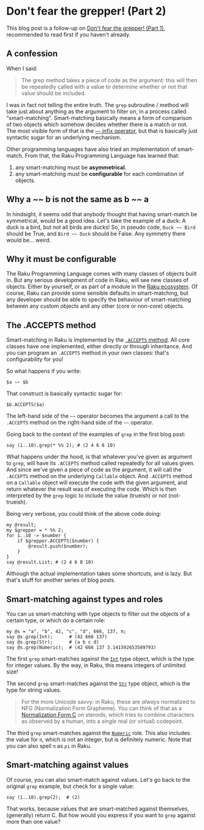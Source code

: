 # Don't fear the grepper! (Part 2)

This blog post is a follow-up on [Don't fear the grepper! (Part 1)](https://dev.to/lizmat/dont-fear-the-grepper-1-1k3e), recommended to read first if you haven't already.

## A confession

When I said:

> The grep method takes a piece of code as the argument: this will then be repeatedly called with a value to determine whether or not that value should be included.

I was in fact not telling the entire truth.  The `grep` subroutine / method will take just about anything as the argument to filter on, in a process called "smart-matching".  Smart-matching basically means a form of comparison of two objects which somehow decides whether there is a match or not.  The most visible form of that is the [`~~` infix operator](https://docs.raku.org/language/operators#index-entry-smartmatch_operator), but that is basically just syntactic sugar for an underlying mechanism.

Other programming languages have also tried an implementation of smart-match.  From that, the Raku Programming Language has learned that:

1. any smart-matching must be **asymmetrical**.
2. any smart-matching must be **configurable** for each combination of objects.

## Why a ~~ b is not the same as b ~~ a

In hindsight, it seems odd that anybody thought that having smart-match be symmetrical, would be a good idea.  Let's take the example of a duck: A duck is a bird, but not all birds are ducks!  So, in pseudo code, `Duck ~~ Bird` should be True, and `Bird ~~ Duck` should be False.  Any symmetry there would be...   weird.

## Why it must be configurable

The Raku Programming Language comes with many classes of objects built in.  But any serious development of code in Raku, will see new classes of objects.  Either by yourself, or as part of a module in the [Raku ecosystem](https://raku.land).  Of course, Raku can provide some sensible defaults in smart-matching, but any developer should be able to specify the behaviour of smart-matching between any custom objects and any other (core or non-core) objects.

## The .ACCEPTS method
Smart-matching in Raku is implemented by the [`.ACCEPTS` method](https://docs.raku.org/routine/ACCEPTS).  All core classes have one implemented, either directly or through inheritance.  And you can program an `.ACCEPTS` method in your own classes: that's configurability for you!

So what happens if you write:
```
$a ~~ $b
```
That construct is basically syntactic sugar for:
```
$b.ACCEPTS($a)
```
The left-hand side of the `~~` operator becomes the argument a call to the `.ACCEPTS` method on the right-hand side of the `~~` operator.

Going back to the context of the examples of `grep` in the first blog post:
```
say (1..10).grep(* %% 2); # (2 4 6 8 10)
```

What happens under the hood, is that whatever you've given as argument to `grep`, will have its `.ACCEPTS` method called repeatedly for all values given.  And since we've given a piece of code as the argument, it will call the `.ACCEPTS` method on the underlying `Callable` object.  And `.ACCEPTS` method on a `Callable` object will execute the code with the given argument, and return whatever the result was of executing the code.  Which is then interpreted by the `grep` logic to include the value (trueish) or not (not-trueish).

Being very verbose, you could think of the above code doing:
```
my @result;
my $grepper = * %% 2;
for 1..10 -> $number {
    if $grepper.ACCEPTS($number) {
        @result.push($number);
    }
}
say @result.List; # (2 4 6 8 10)
```
Although the actual implementation takes some shortcuts, and is lazy.  But that's stuff for another series of blog posts.

## Smart-matching against types and roles
You can us smart-matching with type objects to filter out the objects of a certain type, or which do a certain role:
```
my @s = "a", "b", 42, "c", "d", 666, 137, π;
say @s.grep(Int);      # (42 666 137)
say @s.grep(Str);      # (a b c d)
say @s.grep(Numeric);  # (42 666 137 3.141592653589793)
```
The first `grep` smart-matches against the [`Int`](https://docs.raku.org/type/Int) type object, which is the type for integer values.  By the way, in Raku, this means integers of unlimited size!

The second `grep` smart-matches against the [`Str`](https://docs.raku.org/type/Str) type object, which is the type for string values.

> For the more Unicode savvy: in Raku, these are *always* normalized to NFG (Normalization Form Grapheme).  You can think of that as a [Normalization Form C](https://unicode.org/reports/tr15/#Norm_Forms) on steroids, which tries to combine characters as observed by a human, into a *single* real (or virtual) codepoint.

The third `grep` smart-matches against the [`Numeric`](https://docs.raku.org/type/Numeric) role.  This also includes the value for `π`, which is not an integer, but is definitely numeric.  Note that you can also spell `π` as `pi` in Raku.

## Smart-matching against values
Of course, you can also smart-match against values.  Let's go back to the original `grep` example, but check for a single value:
```
say (1..10).grep(2);  # (2)
```
That works, because values that are smart-matched against themselves, (generally) return C<True>.  But how would you express if you want to `grep` against more than one value?
